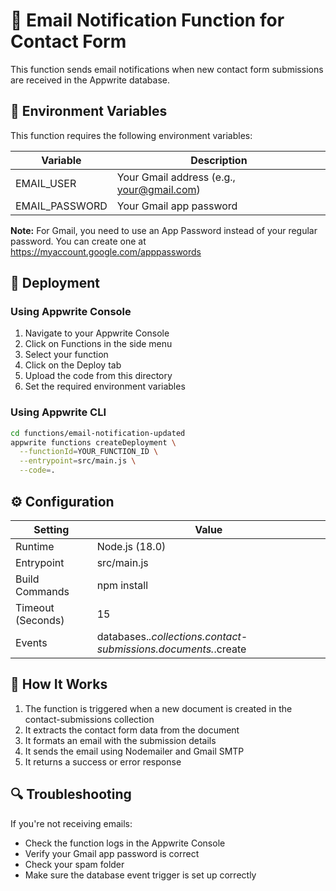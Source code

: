 # 📧 Email Notification Function for Contact Form

This function sends email notifications when new contact form submissions are received in the Appwrite database.

## 🔐 Environment Variables

This function requires the following environment variables:

| Variable        | Description                                  |
|-----------------|----------------------------------------------|
| EMAIL_USER      | Your Gmail address (e.g., your@gmail.com)    |
| EMAIL_PASSWORD  | Your Gmail app password                      |

**Note:** For Gmail, you need to use an App Password instead of your regular password. You can create one at https://myaccount.google.com/apppasswords

## 🚀 Deployment

### Using Appwrite Console

1. Navigate to your Appwrite Console
2. Click on Functions in the side menu
3. Select your function
4. Click on the Deploy tab
5. Upload the code from this directory
6. Set the required environment variables

### Using Appwrite CLI

```bash
cd functions/email-notification-updated
appwrite functions createDeployment \
  --functionId=YOUR_FUNCTION_ID \
  --entrypoint=src/main.js \
  --code=.
```

## ⚙️ Configuration

| Setting           | Value                     |
|-------------------|---------------------------|
| Runtime           | Node.js (18.0)            |
| Entrypoint        | src/main.js               |
| Build Commands    | npm install               |
| Timeout (Seconds) | 15                        |
| Events            | databases.*.collections.contact-submissions.documents.*.create |

## 📝 How It Works

1. The function is triggered when a new document is created in the contact-submissions collection
2. It extracts the contact form data from the document
3. It formats an email with the submission details
4. It sends the email using Nodemailer and Gmail SMTP
5. It returns a success or error response

## 🔍 Troubleshooting

If you're not receiving emails:
- Check the function logs in the Appwrite Console
- Verify your Gmail app password is correct
- Check your spam folder
- Make sure the database event trigger is set up correctly
